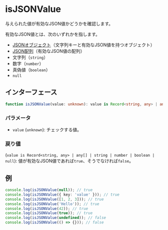 # isJSONValue

与えられた値が有効なJSON値かどうかを確認します。

有効なJSON値とは、次のいずれかを指します。

- [JSONオブジェクト](./isJSONObject.md)（文字列キーと有効なJSON値を持つオブジェクト）
- [JSON配列](./isJSONArray.md)（有効なJSON値の配列）
- 文字列（`string`）
- 数字（`number`）
- 真偽値（`boolean`）
- `null`

## インターフェース

```typescript
function isJSONValue(value: unknown): value is Record<string, any> | any[] | string | number | boolean | null;
```

### パラメータ

- `value` (`unknown`): チェックする値。

### 戻り値

(`value is Record<string, any> | any[] | string | number | boolean | null`): 値が有効なJSON値であれば`true`、そうでなければ`false`。

## 例

```typescript
console.log(isJSONValue(null)); // true
console.log(isJSONValue({ key: 'value' })); // true
console.log(isJSONValue([1, 2, 3])); // true
console.log(isJSONValue('Hello')); // true
console.log(isJSONValue(42)); // true
console.log(isJSONValue(true)); // true
console.log(isJSONValue(undefined)); // false
console.log(isJSONValue(() => {})); // false
```
